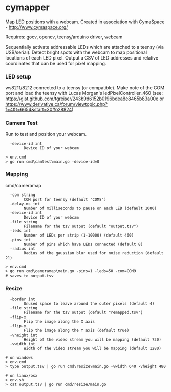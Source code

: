 # cymapper
Map LED positions with a webcam. Created in association with CymaSpace - http://www.cymaspace.org/

Requires: gocv, opencv, teensy/arduino driver, webcam

Sequentially activate addressable LEDs which are attached to a teensy (via USB/serial). Detect bright spots with the webcam to map positional locations of each LED pixel. Output a CSV of LED addresses and relative coordinates that can be used for pixel mapping.

### LED setup

ws8211/8212 connected to a teensy (or compatible). Make note of the COM port and load the teensy with Lucas Morgan's ledPixelController_460 (see: https://gist.github.com/tgreiser/243b9d6152b0196bdea8e8465b83a00e or https://www.derivative.ca/forum/viewtopic.php?f=4&t=6654&start=30#p28824)

### Camera Test

Run to test and position your webcam.

```
  -device-id int
        Device ID of your webcam

> env.cmd
> go run cmd\camtest\main.go -device-id=0
```


### Mapping

cmd/cameramap
```
  -com string
        COM port for teensy (default "COM8")
  -delay-ms int
        Number of milliseconds to pause on each LED (default 1000)
  -device-id int
        Device ID of your webcam
  -file string
        Filename for the tsv output (default "output.tsv")
  -leds int
        Number of LEDs per strip (1-10000) (default 460)
  -pins int
        Number of pins which have LEDs connected (default 8)
  -radius int
        Radius of the gaussian blur used for noise reduction (default 21)
  ```
  
```
> env.cmd
> go run cmd\cameramap\main.go -pins=1 -leds=50 -com=COM9
# saves to output.tsv
```

### Resize

```
  -border int
        Unused space to leave around the outer pixels (default 4)
  -file string
        Filename for the tsv output (default "remapped.tsv")
  -flip-x
        Flip the image along the X axis
  -flip-y
        Flip the image along the Y axis (default true)
  -vheight int
        Height of the video stream you will be mapping (default 720)
  -vwidth int
        Width of the video stream you will be mapping (default 1280)

# on windows
> env.cmd
> type output.tsv | go run cmd\resize\main.go -vwidth 640 -vheight 480

# on linux/osx
> env.sh
> cat output.tsv | go run cmd/resize/main.go
```
